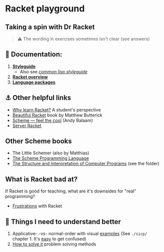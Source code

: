 # Racket playground
## Taking a spin with Dr Racket

> ⚠️ The wording in exercises sometimes isn't clear (see answers)

## 📖 Documentation:

1. **[Styleguide](https://docs.racket-lang.org/style/index.html)**
    + Also see _[common lisp styleguide](https://lisp-lang.org/style-guide/)_
2. **[Racket overview](https://docs.racket-lang.org/guide/to-scheme.html)**
3. **[Language packages](https://docs.racket-lang.org/htdp-langs/index.html)**


## ⚓ Other helpful links

- [Why learn Racket?](https://www.micahcantor.com/blog/why-learn-racket/) A student's perspective
- [Beautiful Racket](https://beautifulracket.com) book by Matthew Butterick
- [Scheme — feel the cool](https://youtu.be/byofGyW2L10) (Andy Balaam)
- [Server Racket](https://serverracket.com)

## Other Scheme books

- The Little Schemer (also by Matthias)
- [The Scheme Programming Language](https://www.scheme.com/tspl4/)
- [The Structure and Interpretation of Computer Programs](https://sarabander.github.io/sicp/html/index.xhtml) (see the folder)

## What is Racket bad at?

If Racket is good for teaching, what are it's downsides for "real" programming?

- [Frustrations](https://blog.winny.tech/posts/racket-frustrates-me/) with Racket


## 🤔 Things I need to understand better

1. Applicative- -vs- normal-order with visual [examples](https://sookocheff.com/post/fp/evaluating-lambda-expressions/) (See `./sicp/` chapter 1. It's [easy](https://cs.stackexchange.com/a/40765) to get confused)
2. [How to solve it](https://www.youtube.com/watch?v=rBa9R32IHxI) problem solving methods